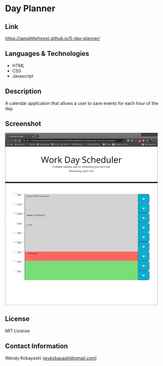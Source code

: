 # Day Planner

## Link
https://iamalittleforest.github.io/5-day-planner/

## Languages & Technologies 
* HTML
* CSS
* Javascript

## Description
A calendar application that allows a user to save events for each hour of the day.

## Screenshot
<img src="assets/images/readme-screenshot.png" width="500">

## License
MIT License

## Contact Information
Wendy Kobayashi (<wykobayashi@gmail.com>)